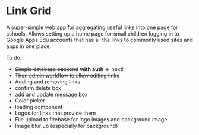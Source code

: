 # Link Grid

A super-simple web app for aggregating useful links into one page for schools. Allows setting up a home page for small children logging in to Google Apps Edu accounts that has all the links to commonly used sites and apps in one place.

To do:

- ~~Simple database backend~~ **with auth** <- next!
- ~~Then admin workflow to allow editing links~~
- ~~Adding and removing links~~
- confirm delete box
- add and update message box
- Color picker
- loading component
- Logos for links that provide them
- File upload to firebase for logo images and background image
- Image blur up (especially for background)
